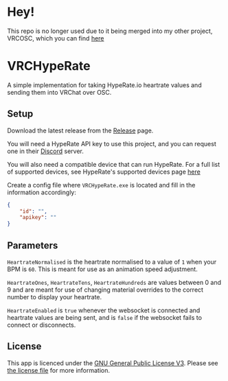 # Hey!
This repo is no longer used due to it being merged into my other project, VRCOSC, which you can find [here](https://github.com/VolcanicArts/VRCOSC)

# VRCHypeRate

A simple implementation for taking HypeRate.io heartrate values and sending them into VRChat over OSC.

## Setup
Download the latest release from the [Release](https://github.com/VolcanicArts/VRCHypeRate/releases/latest) page.

You will need a HypeRate API key to use this project, and you can request one in their [Discord](https://discord.gg/eTwfgU29cU) server.

You will also need a compatible device that can run HypeRate. For a full list of supported devices, see HypeRate's supported devices page [here](https://www.hyperate.io/supported-devices)

Create a config file where `VRCHypeRate.exe` is located and fill in the information accordingly:
```json
{
	"id": "",
	"apikey": ""
}
```

## Parameters

`HeartrateNormalised` is the heartrate normalised to a value of `1` when your BPM is `60`. This is meant for use as an animation speed adjustment.

`HeartrateOnes`, `HeartrateTens`, `HeartrateHundreds` are values between 0 and 9 and are meant for use of changing material overrides to the correct number to display your heartrate.

`HeartrateEnabled` is `true` whenever the websocket is connected and heartrate values are being sent, and is `false` if the websocket fails to connect or disconnects.

## License
This app is licenced under the [GNU General Public License V3](https://www.gnu.org/licenses/gpl-3.0.en.html). Please see [the license file](LICENSE) for more information.
